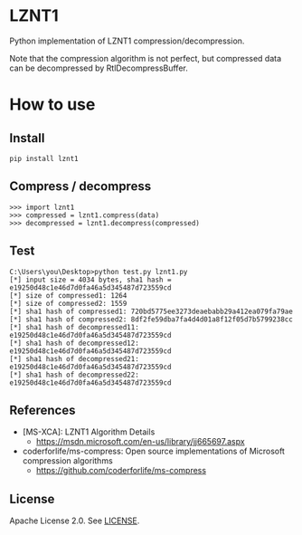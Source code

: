 # LZNT1
Python implementation of LZNT1 compression/decompression.

Note that the compression algorithm is not perfect, but compressed data can be decompressed by RtlDecompressBuffer.

# How to use
## Install
```
pip install lznt1
```

## Compress / decompress
```
>>> import lznt1
>>> compressed = lznt1.compress(data)
>>> decompressed = lznt1.decompress(compressed)
```

## Test
```
C:\Users\you\Desktop>python test.py lznt1.py
[*] input size = 4034 bytes, sha1 hash = e19250d48c1e46d7d0fa46a5d345487d723559cd
[*] size of compressed1: 1264
[*] size of compressed2: 1559
[*] sha1 hash of compressed1: 720bd5775ee3273deaebabb29a412ea079fa79ae
[*] sha1 hash of compressed2: 8df2fe59dba7fa4d4d01a8f12f05d7b5799238cc
[*] sha1 hash of decompressed11: e19250d48c1e46d7d0fa46a5d345487d723559cd
[*] sha1 hash of decompressed12: e19250d48c1e46d7d0fa46a5d345487d723559cd
[*] sha1 hash of decompressed21: e19250d48c1e46d7d0fa46a5d345487d723559cd
[*] sha1 hash of decompressed22: e19250d48c1e46d7d0fa46a5d345487d723559cd
```

## References
* [MS-XCA]: LZNT1 Algorithm Details
  * https://msdn.microsoft.com/en-us/library/jj665697.aspx
* coderforlife/ms-compress: Open source implementations of Microsoft compression algorithms
  * https://github.com/coderforlife/ms-compress

## License
Apache License 2.0. See [LICENSE](/LICENSE).
